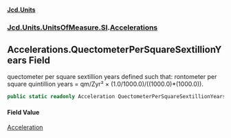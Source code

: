 #### [Jcd.Units](index 'index')
### [Jcd.Units.UnitsOfMeasure.SI](Jcd.Units.UnitsOfMeasure.SI 'Jcd.Units.UnitsOfMeasure.SI').[Accelerations](Accelerations 'Jcd.Units.UnitsOfMeasure.SI.Accelerations')

## Accelerations.QuectometerPerSquareSextillionYears Field

quectometer per square sextillion years defined such that: rontometer per square quintillion years = qm/Zyr² ×
(1.0/1000.0)/((1000.0)*(1000.0)).

```csharp
public static readonly Acceleration QuectometerPerSquareSextillionYears;
```

#### Field Value
[Acceleration](Acceleration 'Jcd.Units.UnitTypes.Acceleration')